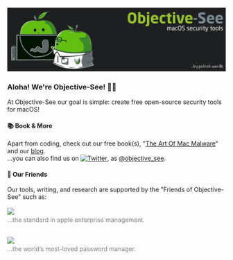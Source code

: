[![Header](https://github.com/objective-see/objective-see/blob/main/header.png "Header")](https://objective-see.com)


### Aloha! We're Objective-See! 👋🏼
At Objective-See our goal is simple: create free open-source security tools for macOS! 

#### 📚 Book & More
Apart from coding, check out our free book(s), "[The Art Of Mac Malware](http://taomm.org/)" and our [blog](https://objective-see.com/blog.html).
\
...you can also find us on [![Twitter][1.1]][1], as [@objective_see](https://twitter.com/objective_see).

#### 🤗 Our Friends
Our tools, writing, and research are supported by the "Friends of Objective-See" such as:
\
\
<a href="https://jamf.com">
  <img src="https://objective-see.com/images/friends/jamf.png" height="50px" />
</a>
\
<span style="color:gray">...the standard in apple enterprise management.</span>

\
<a href="https://1password.com/?utm_medium=parnter&utm_source=Objective-See&utm_campaign=gp&utm_content=sponsorship">
    <img src="https://objective-see.com/images/friends/1Password.png" height="50px" />
</a>
\
<span style="color:gray">...the world’s most-loved password manager.</span>




  




<!-- Icons -->
[1.1]: http://i.imgur.com/wWzX9uB.png (twitter icon without padding)


<!-- Links to your social media accounts -->

[1]: https://twitter.com/objective_see


